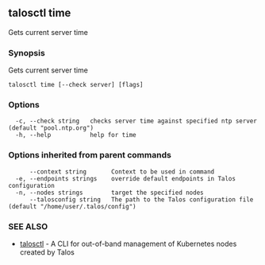 <!-- markdownlint-disable -->
## talosctl time

Gets current server time

### Synopsis

Gets current server time

```
talosctl time [--check server] [flags]
```

### Options

```
  -c, --check string   checks server time against specified ntp server (default "pool.ntp.org")
  -h, --help           help for time
```

### Options inherited from parent commands

```
      --context string       Context to be used in command
  -e, --endpoints strings    override default endpoints in Talos configuration
  -n, --nodes strings        target the specified nodes
      --talosconfig string   The path to the Talos configuration file (default "/home/user/.talos/config")
```

### SEE ALSO

* [talosctl](talosctl.md)	 - A CLI for out-of-band management of Kubernetes nodes created by Talos

